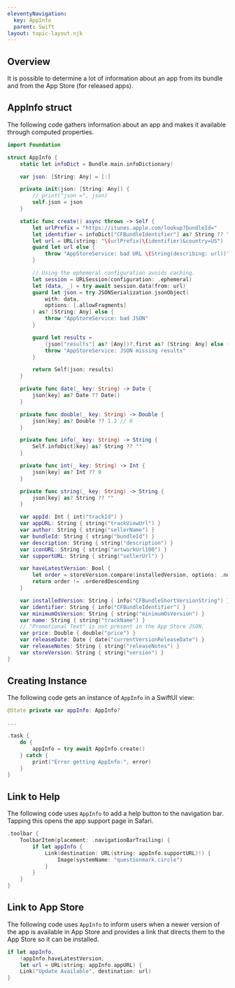 ```yaml
---
eleventyNavigation:
  key: AppInfo
  parent: Swift
layout: topic-layout.njk
---
```


## Overview

It is possible to determine a lot of information about an app
from its bundle and from the App Store (for released apps).

## AppInfo struct

The following code gathers information about an app
and makes it available through computed properties.

```swift
import Foundation

struct AppInfo {
    static let infoDict = Bundle.main.infoDictionary!

    var json: [String: Any] = [:]

    private init(json: [String: Any]) {
        // print("json =", json)
        self.json = json
    }

    static func create() async throws -> Self {
        let urlPrefix = "https://itunes.apple.com/lookup?bundleId="
        let identifier = infoDict["CFBundleIdentifier"] as? String ?? ""
        let url = URL(string: "\(urlPrefix)\(identifier)&country=US")
        guard let url else {
            throw "AppStoreService: bad URL \(String(describing: url))"
        }

        // Using the ephemeral configuration avoids caching.
        let session = URLSession(configuration: .ephemeral)
        let (data, _) = try await session.data(from: url)
        guard let json = try JSONSerialization.jsonObject(
            with: data,
            options: [.allowFragments]
        ) as? [String: Any] else {
            throw "AppStoreService: bad JSON"
        }

        guard let results =
            (json["results"] as? [Any])?.first as? [String: Any] else {
            throw "AppStoreService: JSON missing results"
        }

        return Self(json: results)
    }

    private func date(_ key: String) -> Date {
        json[key] as? Date ?? Date()
    }

    private func double(_ key: String) -> Double {
        json[key] as? Double ?? 1.2 // 0
    }

    private func info(_ key: String) -> String {
        Self.infoDict[key] as? String ?? ""
    }

    private func int(_ key: String) -> Int {
        json[key] as? Int ?? 0
    }

    private func string(_ key: String) -> String {
        json[key] as? String ?? ""
    }

    var appId: Int { int("trackId") }
    var appURL: String { string("trackViewUrl") }
    var author: String { string("sellerName") }
    var bundleId: String { string("bundleId") }
    var description: String { string("description") }
    var iconURL: String { string("artworkUrl100") }
    var supportURL: String { string("sellerUrl") }

    var haveLatestVersion: Bool {
        let order = storeVersion.compare(installedVersion, options: .numeric)
        return order != .orderedDescending
    }

    var installedVersion: String { info("CFBundleShortVersionString") }
    var identifier: String { info("CFBundleIdentifier") }
    var minimumOsVersion: String { string("minimumOsVersion") }
    var name: String { string("trackName") }
    // "Promotional Text" is not present in the App Store JSON.
    var price: Double { double("price") }
    var releaseDate: Date { date("currentVersionReleaseDate") }
    var releaseNotes: String { string("releaseNotes") }
    var storeVersion: String { string("version") }
}
```

## Creating Instance

The following code gets an instance of `AppInfo` in a SwiftUI view:

```swift
@State private var appInfo: AppInfo?

...

.task {
    do {
        appInfo = try await AppInfo.create()
    } catch {
        print("Error getting AppInfo:", error)
    }
}
```

## Link to Help

The following code uses `AppInfo` to add a help button to the navigation bar.
Tapping this opens the app support page in Safari.

```swift
.toolbar {
    ToolbarItem(placement: .navigationBarTrailing) {
        if let appInfo {
            Link(destination: URL(string: appInfo.supportURL)!) {
                Image(systemName: "questionmark.circle")
            }
        }
    }
}
```

## Link to App Store

The following code uses `AppInfo` to inform users when
a newer version of the app is available in App Store and
provides a link that directs them to the App Store so it can be installed.

```swift
if let appInfo,
    !appInfo.haveLatestVersion,
    let url = URL(string: appInfo.appURL) {
    Link("Update Available", destination: url)
}
```
